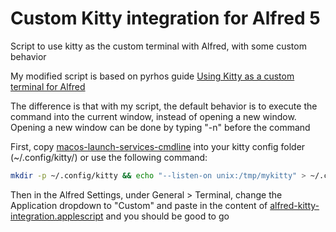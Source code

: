 # Custom Kitty integration for Alfred 5
Script to use kitty as the custom terminal with Alfred, with some custom behavior

My modified script is based on pyrhos guide
[Using Kitty as a custom terminal for Alfred](https://25.wf/posts/2020-03-23-alfred-kitty.html)

The difference is that with my script, the default behavior is to execute the command into the current window, instead of opening a new window.
Opening a new window can be done by typing "-n" before the command

First, copy [macos-launch-services-cmdline](macos-launch-services-cmdline) into your kitty config folder (~/.config/kitty/) or use the following command: 
```bash
mkdir -p ~/.config/kitty && echo "--listen-on unix:/tmp/mykitty" > ~/.config/kitty/macos-launch-services-cmdline
```

Then in the Alfred Settings, under General > Terminal, change the Application dropdown to "Custom" and paste in the content of [alfred-kitty-integration.applescript](alfred-kitty-integration.applescript) and you should be good to go
